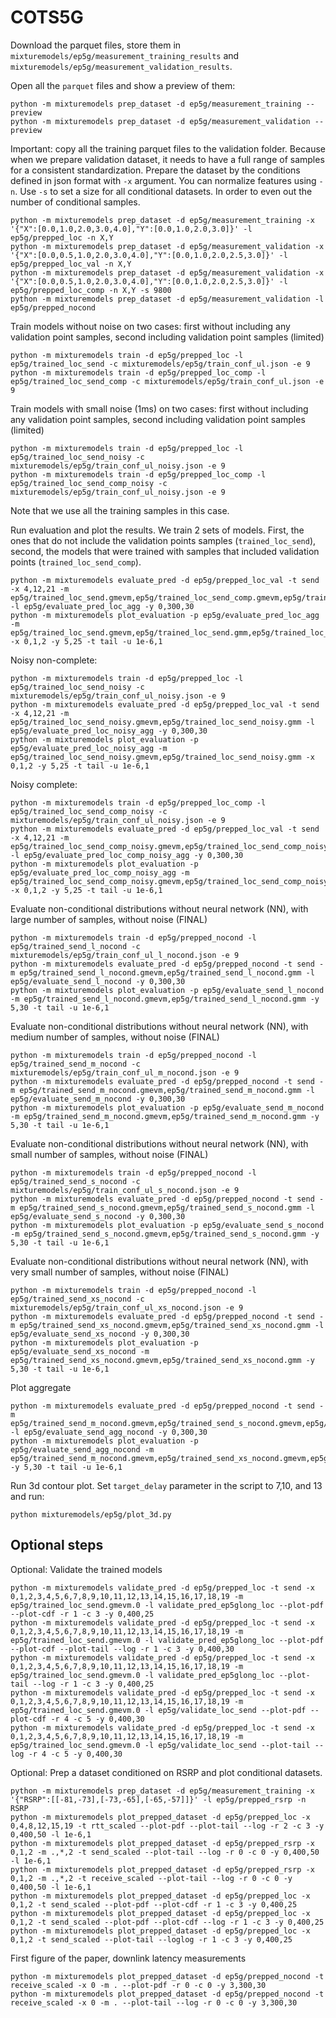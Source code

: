 # COTS5G

Download the parquet files, store them in `mixturemodels/ep5g/measurement_training_results` and `mixturemodels/ep5g/measurement_validation_results`.

Open all the `parquet` files and show a preview of them:
```
python -m mixturemodels prep_dataset -d ep5g/measurement_training --preview
python -m mixturemodels prep_dataset -d ep5g/measurement_validation --preview
```

Important: copy all the training parquet files to the validation folder. Because when we prepare validation dataset, it needs to have a full range of samples for a consistent standardization.
Prepare the dataset by the conditions defined in json format with `-x` argument. You can normalize features using `-n`.
Use `-s` to set a size for all conditional datasets. In order to even out the number of conditional samples.
```
python -m mixturemodels prep_dataset -d ep5g/measurement_training -x '{"X":[0.0,1.0,2.0,3.0,4.0],"Y":[0.0,1.0,2.0,3.0]}' -l ep5g/prepped_loc -n X,Y
python -m mixturemodels prep_dataset -d ep5g/measurement_validation -x '{"X":[0.0,0.5,1.0,2.0,3.0,4.0],"Y":[0.0,1.0,2.0,2.5,3.0]}' -l ep5g/prepped_loc_val -n X,Y
python -m mixturemodels prep_dataset -d ep5g/measurement_validation -x '{"X":[0.0,0.5,1.0,2.0,3.0,4.0],"Y":[0.0,1.0,2.0,2.5,3.0]}' -l ep5g/prepped_loc_comp -n X,Y -s 9800
python -m mixturemodels prep_dataset -d ep5g/measurement_validation -l ep5g/prepped_nocond
```

Train models without noise on two cases: first without including any validation point samples, second including validation point samples (limited)
```
python -m mixturemodels train -d ep5g/prepped_loc -l ep5g/trained_loc_send -c mixturemodels/ep5g/train_conf_ul.json -e 9
python -m mixturemodels train -d ep5g/prepped_loc_comp -l ep5g/trained_loc_send_comp -c mixturemodels/ep5g/train_conf_ul.json -e 9
```

Train models with small noise (1ms) on two cases: first without including any validation point samples, second including validation point samples (limited)
```
python -m mixturemodels train -d ep5g/prepped_loc -l ep5g/trained_loc_send_noisy -c mixturemodels/ep5g/train_conf_ul_noisy.json -e 9
python -m mixturemodels train -d ep5g/prepped_loc_comp -l ep5g/trained_loc_send_comp_noisy -c mixturemodels/ep5g/train_conf_ul_noisy.json -e 9
```

Note that we use all the training samples in this case.

Run evaluation and plot the results. We train 2 sets of models. First, the ones that do not include the validation points samples (`trained_loc_send`), second, the models that were trained with samples that included validation points (`trained_loc_send_comp`).
```
python -m mixturemodels evaluate_pred -d ep5g/prepped_loc_val -t send -x 4,12,21 -m ep5g/trained_loc_send.gmevm,ep5g/trained_loc_send_comp.gmevm,ep5g/trained_loc_send.gmm,ep5g/trained_loc_send_comp.gmm -l ep5g/evaluate_pred_loc_agg -y 0,300,30
python -m mixturemodels plot_evaluation -p ep5g/evaluate_pred_loc_agg -m ep5g/trained_loc_send.gmevm,ep5g/trained_loc_send.gmm,ep5g/trained_loc_send_comp.gmevm,ep5g/trained_loc_send_comp.gmm -x 0,1,2 -y 5,25 -t tail -u 1e-6,1
```

Noisy non-complete:
```
python -m mixturemodels train -d ep5g/prepped_loc -l ep5g/trained_loc_send_noisy -c mixturemodels/ep5g/train_conf_ul_noisy.json -e 9
python -m mixturemodels evaluate_pred -d ep5g/prepped_loc_val -t send -x 4,12,21 -m ep5g/trained_loc_send_noisy.gmevm,ep5g/trained_loc_send_noisy.gmm -l ep5g/evaluate_pred_loc_noisy_agg -y 0,300,30
python -m mixturemodels plot_evaluation -p ep5g/evaluate_pred_loc_noisy_agg -m ep5g/trained_loc_send_noisy.gmevm,ep5g/trained_loc_send_noisy.gmm -x 0,1,2 -y 5,25 -t tail -u 1e-6,1
```

Noisy complete:
```
python -m mixturemodels train -d ep5g/prepped_loc_comp -l ep5g/trained_loc_send_comp_noisy -c mixturemodels/ep5g/train_conf_ul_noisy.json -e 9
python -m mixturemodels evaluate_pred -d ep5g/prepped_loc_val -t send -x 4,12,21 -m ep5g/trained_loc_send_comp_noisy.gmevm,ep5g/trained_loc_send_comp_noisy.gmm -l ep5g/evaluate_pred_loc_comp_noisy_agg -y 0,300,30
python -m mixturemodels plot_evaluation -p ep5g/evaluate_pred_loc_comp_noisy_agg -m ep5g/trained_loc_send_comp_noisy.gmevm,ep5g/trained_loc_send_comp_noisy.gmm -x 0,1,2 -y 5,25 -t tail -u 1e-6,1
```


Evaluate non-conditional distributions without neural network (NN), with large number of samples, without noise (FINAL)
```
python -m mixturemodels train -d ep5g/prepped_nocond -l ep5g/trained_send_l_nocond -c mixturemodels/ep5g/train_conf_ul_l_nocond.json -e 9
python -m mixturemodels evaluate_pred -d ep5g/prepped_nocond -t send -m ep5g/trained_send_l_nocond.gmevm,ep5g/trained_send_l_nocond.gmm -l ep5g/evaluate_send_l_nocond -y 0,300,30
python -m mixturemodels plot_evaluation -p ep5g/evaluate_send_l_nocond -m ep5g/trained_send_l_nocond.gmevm,ep5g/trained_send_l_nocond.gmm -y 5,30 -t tail -u 1e-6,1
```

Evaluate non-conditional distributions without neural network (NN), with medium number of samples, without noise (FINAL)
```
python -m mixturemodels train -d ep5g/prepped_nocond -l ep5g/trained_send_m_nocond -c mixturemodels/ep5g/train_conf_ul_m_nocond.json -e 9
python -m mixturemodels evaluate_pred -d ep5g/prepped_nocond -t send -m ep5g/trained_send_m_nocond.gmevm,ep5g/trained_send_m_nocond.gmm -l ep5g/evaluate_send_m_nocond -y 0,300,30
python -m mixturemodels plot_evaluation -p ep5g/evaluate_send_m_nocond -m ep5g/trained_send_m_nocond.gmevm,ep5g/trained_send_m_nocond.gmm -y 5,30 -t tail -u 1e-6,1
```

Evaluate non-conditional distributions without neural network (NN), with small number of samples, without noise (FINAL)
```
python -m mixturemodels train -d ep5g/prepped_nocond -l ep5g/trained_send_s_nocond -c mixturemodels/ep5g/train_conf_ul_s_nocond.json -e 9
python -m mixturemodels evaluate_pred -d ep5g/prepped_nocond -t send -m ep5g/trained_send_s_nocond.gmevm,ep5g/trained_send_s_nocond.gmm -l ep5g/evaluate_send_s_nocond -y 0,300,30
python -m mixturemodels plot_evaluation -p ep5g/evaluate_send_s_nocond -m ep5g/trained_send_s_nocond.gmevm,ep5g/trained_send_s_nocond.gmm -y 5,30 -t tail -u 1e-6,1
```

Evaluate non-conditional distributions without neural network (NN), with very small number of samples, without noise (FINAL)
```
python -m mixturemodels train -d ep5g/prepped_nocond -l ep5g/trained_send_xs_nocond -c mixturemodels/ep5g/train_conf_ul_xs_nocond.json -e 9
python -m mixturemodels evaluate_pred -d ep5g/prepped_nocond -t send -m ep5g/trained_send_xs_nocond.gmevm,ep5g/trained_send_xs_nocond.gmm -l ep5g/evaluate_send_xs_nocond -y 0,300,30
python -m mixturemodels plot_evaluation -p ep5g/evaluate_send_xs_nocond -m ep5g/trained_send_xs_nocond.gmevm,ep5g/trained_send_xs_nocond.gmm -y 5,30 -t tail -u 1e-6,1
```

Plot aggregate 
```
python -m mixturemodels evaluate_pred -d ep5g/prepped_nocond -t send -m ep5g/trained_send_m_nocond.gmevm,ep5g/trained_send_s_nocond.gmevm,ep5g/trained_send_xs_nocond.gmevm,ep5g/trained_send_m_nocond.gmm,ep5g/trained_send_s_nocond.gmm,ep5g/trained_send_xs_nocond.gmm -l ep5g/evaluate_send_agg_nocond -y 0,300,30
python -m mixturemodels plot_evaluation -p ep5g/evaluate_send_agg_nocond -m ep5g/trained_send_m_nocond.gmevm,ep5g/trained_send_xs_nocond.gmevm,ep5g/trained_send_m_nocond.gmm,ep5g/trained_send_xs_nocond.gmm -y 5,30 -t tail -u 1e-6,1
```

Run 3d contour plot. Set `target_delay` parameter in the script to 7,10, and 13 and run:
```
python mixturemodels/ep5g/plot_3d.py
```

## Optional steps

Optional: Validate the trained models
```
python -m mixturemodels validate_pred -d ep5g/prepped_loc -t send -x 0,1,2,3,4,5,6,7,8,9,10,11,12,13,14,15,16,17,18,19 -m ep5g/trained_loc_send.gmevm.0 -l validate_pred_ep5glong_loc --plot-pdf --plot-cdf -r 1 -c 3 -y 0,400,25 
python -m mixturemodels validate_pred -d ep5g/prepped_loc -t send -x 0,1,2,3,4,5,6,7,8,9,10,11,12,13,14,15,16,17,18,19 -m ep5g/trained_loc_send.gmevm.0 -l validate_pred_ep5glong_loc --plot-pdf --plot-cdf --plot-tail --log -r 1 -c 3 -y 0,400,30
python -m mixturemodels validate_pred -d ep5g/prepped_loc -t send -x 0,1,2,3,4,5,6,7,8,9,10,11,12,13,14,15,16,17,18,19 -m ep5g/trained_loc_send.gmevm.0 -l validate_pred_ep5glong_loc --plot-tail --log -r 1 -c 3 -y 0,400,25
python -m mixturemodels validate_pred -d ep5g/prepped_loc -t send -x 0,1,2,3,4,5,6,7,8,9,10,11,12,13,14,15,16,17,18,19 -m ep5g/trained_loc_send.gmevm.0 -l ep5g/validate_loc_send --plot-pdf --plot-cdf -r 4 -c 5 -y 0,400,30
python -m mixturemodels validate_pred -d ep5g/prepped_loc -t send -x 0,1,2,3,4,5,6,7,8,9,10,11,12,13,14,15,16,17,18,19 -m ep5g/trained_loc_send.gmevm.0 -l ep5g/validate_loc_send --plot-tail --log -r 4 -c 5 -y 0,400,30
```
Optional: Prep a dataset conditioned on RSRP and plot conditional datasets.
```
python -m mixturemodels prep_dataset -d ep5g/measurement_training -x '{"RSRP":[[-81,-73],[-73,-65],[-65,-57]]}' -l ep5g/prepped_rsrp -n RSRP
python -m mixturemodels plot_prepped_dataset -d ep5g/prepped_loc -x 0,4,8,12,15,19 -t rtt_scaled --plot-pdf --plot-tail --log -r 2 -c 3 -y 0,400,50 -l 1e-6,1
python -m mixturemodels plot_prepped_dataset -d ep5g/prepped_rsrp -x 0,1,2 -m .,*,2 -t send_scaled --plot-tail --log -r 0 -c 0 -y 0,400,50 -l 1e-6,1
python -m mixturemodels plot_prepped_dataset -d ep5g/prepped_rsrp -x 0,1,2 -m .,*,2 -t receive_scaled --plot-tail --log -r 0 -c 0 -y 0,400,50 -l 1e-6,1
python -m mixturemodels plot_prepped_dataset -d ep5g/prepped_loc -x 0,1,2 -t send_scaled --plot-pdf --plot-cdf -r 1 -c 3 -y 0,400,25
python -m mixturemodels plot_prepped_dataset -d ep5g/prepped_loc -x 0,1,2 -t send_scaled --plot-pdf --plot-cdf --log -r 1 -c 3 -y 0,400,25
python -m mixturemodels plot_prepped_dataset -d ep5g/prepped_loc -x 0,1,2 -t send_scaled --plot-tail --loglog -r 1 -c 3 -y 0,400,25
```

First figure of the paper, downlink latency measurements
```
python -m mixturemodels plot_prepped_dataset -d ep5g/prepped_nocond -t receive_scaled -x 0 -m . --plot-pdf -r 0 -c 0 -y 3,300,30
python -m mixturemodels plot_prepped_dataset -d ep5g/prepped_nocond -t receive_scaled -x 0 -m . --plot-tail --log -r 0 -c 0 -y 3,300,30
```